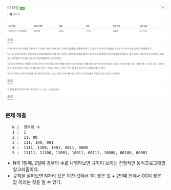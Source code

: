 ![img.png](../image/_01타일.png)
### 문제 해결
```
   N |  경우의 수
   1 :  1
   2 :  11, 00
   3 :  111, 100, 001
   4 :  1111, 1100, 1001, 0011, 0000
   5 :  11111, 11100, 11001, 10011, 00111, 10000, 00100, 00001
```
- N이 1일때, 2일때 경우의 수를 나열하보면 규칙이 보이는 전형적인 동적프로그래밍 알고리즘이다.
- 규칙을 살펴보면 N자리 값은 이전 값에서 1이 붙은 값 + 2번째 전에서 00이 붙은 값 이라는 것을 알 수 있다.

